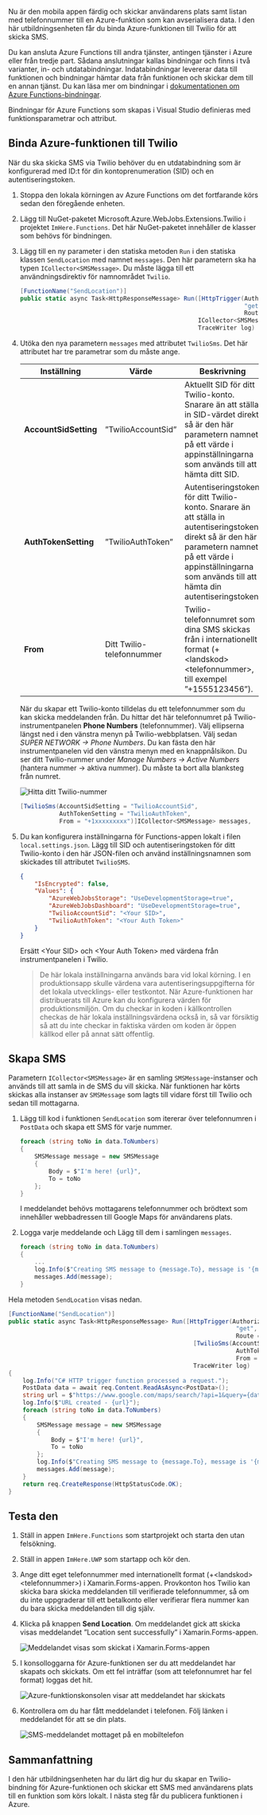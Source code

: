 Nu är den mobila appen färdig och skickar användarens plats samt listan med telefonnummer till en Azure-funktion som kan avserialisera data. I den här utbildningsenheten får du binda Azure-funktionen till Twilio för att skicka SMS.

Du kan ansluta Azure Functions till andra tjänster, antingen tjänster i Azure eller från tredje part. Sådana anslutningar kallas bindningar och finns i två varianter, in- och utdatabindningar. Indatabindningar levererar data till funktionen och bindningar hämtar data från funktionen och skickar dem till en annan tjänst. Du kan läsa mer om bindningar i [dokumentationen om Azure Functions-bindningar](https://docs.microsoft.com/azure/azure-functions/functions-triggers-bindings).

Bindningar för Azure Functions som skapas i Visual Studio definieras med funktionsparametrar och attribut.

## <a name="bind-the-azure-function-to-twilio"></a>Binda Azure-funktionen till Twilio

När du ska skicka SMS via Twilio behöver du en utdatabindning som är konfigurerad med ID:t för din kontoprenumeration (SID) och en autentiseringstoken.

1. Stoppa den lokala körningen av Azure Functions om det fortfarande körs sedan den föregående enheten.

2. Lägg till NuGet-paketet Microsoft.Azure.WebJobs.Extensions.Twilio i projektet `ImHere.Functions`. Det här NuGet-paketet innehåller de klasser som behövs för bindningen.

3. Lägg till en ny parameter i den statiska metoden `Run` i den statiska klassen `SendLocation` med namnet `messages`. Den här parametern ska ha typen `ICollector<SMSMessage>`. Du måste lägga till ett användningsdirektiv för namnområdet `Twilio`.

    ```cs
    [FunctionName("SendLocation")]
    public static async Task<HttpResponseMessage> Run([HttpTrigger(AuthorizationLevel.Anonymous,
                                                                   "get", "post",
                                                                   Route = null)]HttpRequestMessage req,
                                                      ICollector<SMSMessage> messages,
                                                      TraceWriter log)
    ```

4. Utöka den nya parametern `messages` med attributet `TwilioSms`. Det här attributet har tre parametrar som du måste ange.

    | Inställning      |  Värde   | Beskrivning                                        |
    | --- | --- | ---|
    | **AccountSidSetting** | ”TwilioAccountSid” | Aktuellt SID för ditt Twilio-konto. Snarare än att ställa in SID-värdet direkt så är den här parametern namnet på ett värde i appinställningarna som används till att hämta ditt SID. |
    | **AuthTokenSetting** | ”TwilioAuthToken” | Autentiseringstoken för ditt Twilio-konto. Snarare än att ställa in autentiseringstoken direkt så är den här parametern namnet på ett värde i appinställningarna som används till att hämta din autentiseringstoken. |
    | **From** | Ditt Twilio-telefonnummer | Twilio-telefonnumret som dina SMS skickas från i internationellt format (+\<landskod\>\<telefonnummer\>, till exempel ”+1555123456”). |

    När du skapar ett Twilio-konto tilldelas du ett telefonnummer som du kan skicka meddelanden från. Du hittar det här telefonnumret på Twilio-instrumentpanelen **Phone Numbers** (telefonnummer). Välj ellipserna längst ned i den vänstra menyn på Twilio-webbplatsen. Välj sedan *SUPER NETWORK -> Phone Numbers*. Du kan fästa den här instrumentpanelen vid den vänstra menyn med en knappnålsikon. Du ser ditt Twilio-nummer under *Manage Numbers -> Active Numbers* (hantera nummer -> aktiva nummer). Du måste ta bort alla blanksteg från numret.

    ![Hitta ditt Twilio-nummer](../media/7-twilio-find-number.png)

    ```cs
    [TwilioSms(AccountSidSetting = "TwilioAccountSid",
               AuthTokenSetting = "TwilioAuthToken",
               From = "+1xxxxxxxxx")]ICollector<SMSMessage> messages,
    ```

5. Du kan konfigurera inställningarna för Functions-appen lokalt i filen `local.settings.json`. Lägg till SID och autentiseringstoken för ditt Twilio-konto i den här JSON-filen och använd inställningsnamnen som skickades till attributet `TwilioSMS`.

    ```json
    {
        "IsEncrypted": false,
        "Values": {
            "AzureWebJobsStorage": "UseDevelopmentStorage=true",
            "AzureWebJobsDashboard": "UseDevelopmentStorage=true",
            "TwilioAccountSid": "<Your SID>",
            "TwilioAuthToken": "<Your Auth Token>"
        }
    }
    ```

    Ersätt \<Your SID\> och \<Your Auth Token\> med värdena från instrumentpanelen i Twilio.

    > De här lokala inställningarna används bara vid lokal körning. I en produktionsapp skulle värdena vara autentiseringsuppgifterna för det lokala utvecklings- eller testkontot. När Azure-funktionen har distribuerats till Azure kan du konfigurera värden för produktionsmiljön.
    > Om du checkar in koden i källkontrollen checkas de här lokala inställningsvärdena också in, så var försiktig så att du inte checkar in faktiska värden om koden är öppen källkod eller på annat sätt offentlig.

## <a name="create-the-sms-messages"></a>Skapa SMS

Parametern `ICollector<SMSMessage>` är en samling `SMSMessage`-instanser och används till att samla in de SMS du vill skicka. När funktionen har körts skickas alla instanser av `SMSMessage` som lagts till vidare först till Twilio och sedan till mottagarna.

1. Lägg till kod i funktionen `SendLocation` som itererar över telefonnumren i `PostData` och skapa ett SMS för varje nummer.

    ```cs
    foreach (string toNo in data.ToNumbers)
    {
        SMSMessage message = new SMSMessage
        {
            Body = $"I'm here! {url}",
            To = toNo
        };
    }
    ```

    I meddelandet behövs mottagarens telefonnummer och brödtext som innehåller webbadressen till Google Maps för användarens plats.

2. Logga varje meddelande och Lägg till dem i samlingen `messages`.

    ```cs
    foreach (string toNo in data.ToNumbers)
    {
        ...
        log.Info($"Creating SMS message to {message.To}, message is '{message.Body}'.");
        messages.Add(message);
    }
    ```

Hela metoden `SendLocation` visas nedan.

```cs
[FunctionName("SendLocation")]
public static async Task<HttpResponseMessage> Run([HttpTrigger(AuthorizationLevel.Anonymous,
                                                                "get", "post",
                                                                Route = null)]HttpRequestMessage req,
                                                    [TwilioSms(AccountSidSetting = "TwilioAccountSid",
                                                                AuthTokenSetting = "TwilioAuthToken",
                                                                From = "<your Twilio phone number>")]ICollector<SMSMessage> messages,
                                                    TraceWriter log)
{
    log.Info("C# HTTP trigger function processed a request.");
    PostData data = await req.Content.ReadAsAsync<PostData>();
    string url = $"https://www.google.com/maps/search/?api=1&query={data.Latitude},{data.Longitude}";
    log.Info($"URL created - {url}");
    foreach (string toNo in data.ToNumbers)
    {
        SMSMessage message = new SMSMessage
        {
            Body = $"I'm here! {url}",
            To = toNo
        };
        log.Info($"Creating SMS message to {message.To}, message is '{message.Body}'.");
        messages.Add(message);
    }
    return req.CreateResponse(HttpStatusCode.OK);
}
```

## <a name="test-it-out"></a>Testa den

1. Ställ in appen `ImHere.Functions` som startprojekt och starta den utan felsökning.

2. Ställ in appen `ImHere.UWP` som startapp och kör den.

3. Ange ditt eget telefonnummer med internationellt format (+\<landskod\>\<telefonnummer\>) i Xamarin.Forms-appen. Provkonton hos Twilio kan skicka bara skicka meddelanden till verifierade telefonnummer, så om du inte uppgraderar till ett betalkonto eller verifierar flera nummer kan du bara skicka meddelanden till dig själv.

4. Klicka på knappen **Send Location**. Om meddelandet gick att skicka visas meddelandet ”Location sent successfully” i Xamarin.Forms-appen.

    ![Meddelandet visas som skickat i Xamarin.Forms-appen](../media/7-ui-location-sent.png)

5. I konsolloggarna för Azure-funktionen ser du att meddelandet har skapats och skickats. Om ett fel inträffar (som att telefonnumret har fel format) loggas det hit.

    ![Azure-funktionskonsolen visar att meddelandet har skickats](../media/7-function-message-sent.png)

6. Kontrollera om du har fått meddelandet i telefonen. Följ länken i meddelandet för att se din plats.

    ![SMS-meddelandet mottaget på en mobiltelefon](../media/7-message-received.png)

## <a name="summary"></a>Sammanfattning

I den här utbildningsenheten har du lärt dig hur du skapar en Twilio-bindning för Azure-funktionen och skickar ett SMS med användarens plats till en funktion som körs lokalt. I nästa steg får du publicera funktionen i Azure.